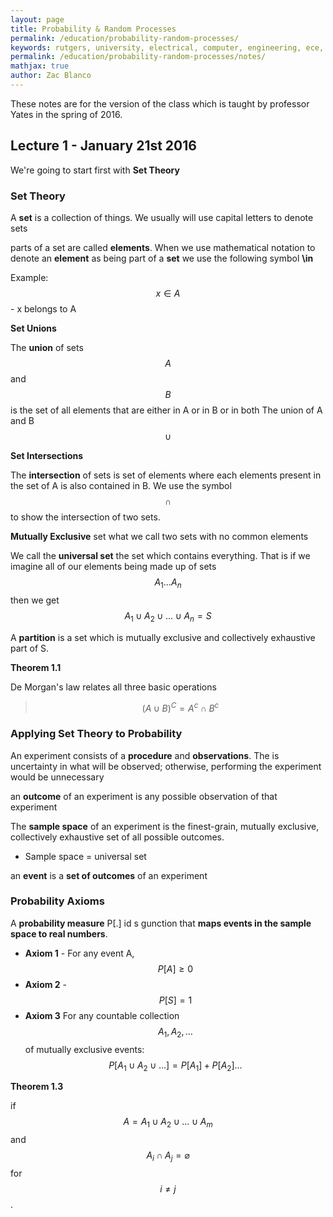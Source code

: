 ```yaml
---
layout: page
title: Probability & Random Processes
permalink: /education/probability-random-processes/
keywords: rutgers, university, electrical, computer, engineering, ece, 14:332:226, ECE226
permalink: /education/probability-random-processes/notes/
mathjax: true
author: Zac Blanco
---
```


<!--
Latex Reference
$$
\in
\not\in
\subset
\not\subset
\not\cup
\not\cap
\cup
\cap
\not
$$
-->


These notes are for the version of the class which is taught by professor Yates in the spring of 2016.

## Lecture 1 - January 21st 2016

We're going to start first with **Set Theory**

### Set Theory

A **set** is a collection of things. We usually will use capital letters to denote sets

parts of a set are called **elements**. When we use mathematical notation to denote an **element** as being part of a **set** we use the following symbol **\in**

Example: $$ x \in A $$ - x belongs to A

**Set Unions**

The **union** of sets $$A$$ and $$B$$ is the set of all elements that are either in A or in B or in both The union of A and B $$\cup$$

**Set Intersections** 

The **intersection** of sets is set of elements where each elements present in the set of A is also contained in B. We use the symbol $$\cap$$ to show the intersection of two sets.

**Mutually Exclusive** set what we call two sets with no common elements

We call the **universal set** the set which contains everything. That is if we imagine all of our elements being made up of sets $$A_1 \dots A_n $$ then we get $$ A_1 \cup A_2 \cup \dots \cup A_n = S$$

A **partition** is a set which is mutually exclusive and collectively exhaustive part of S.

**Theorem 1.1**

De Morgan's law relates all three basic operations

> $$ (A \cup B)^C = A^c \cap B^c $$

<!--
Complete later
This can be proved h7 using the following logical steps
1. Suppose x belongs the the complement of the union of A and B
2. 1. implies that x does not belong to the union of sets A and B
3. 2. implies that 
-->

### Applying Set Theory to Probability

An experiment consists of a **procedure** and **observations**. The is uncertainty in what will be observed; otherwise, performing the experiment would be unnecessary

an **outcome** of an experiment is any possible observation of that experiment

The **sample space** of an experiment is the finest-grain, mutually exclusive, collectively exhaustive set of all possible outcomes.

- Sample space = universal set

an **event** is a **set of outcomes** of an experiment


### Probability Axioms

A **probability measure** P[.] id s gunction that **maps events in the sample space to real numbers**.

- **Axiom 1** - For any event A, $$P[A] \geq 0$$
- **Axiom 2** - $$P[S] = 1$$
- **Axiom 3** For any countable collection $$A_1, A_2, \dots $$ of mutually exclusive events: $$ P[A_1 \cup A_2 \cup \dots] = P[A_1] + P[A_2] \dots$$


**Theorem 1.3** 

if $$ A = A_1 \cup A_2 \cup \dots \cup A_m $$ and $$ A_i \cap A_j = \varnothing $$ for $$ i \neq j $$.












